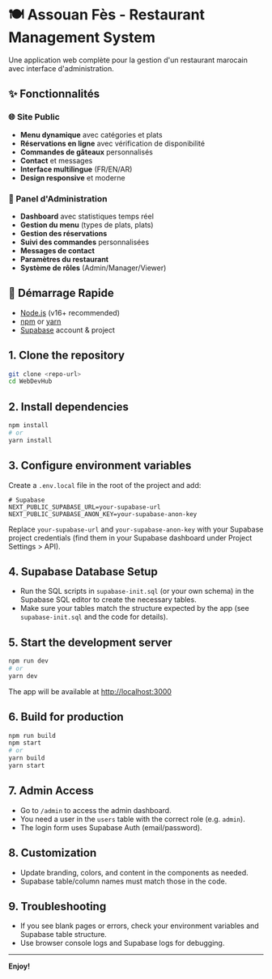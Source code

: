 # 🍽️ Assouan Fès - Restaurant Management System

Une application web complète pour la gestion d'un restaurant marocain avec interface d'administration.

## ✨ Fonctionnalités

### 🌐 Site Public
- **Menu dynamique** avec catégories et plats
- **Réservations en ligne** avec vérification de disponibilité
- **Commandes de gâteaux** personnalisés
- **Contact** et messages
- **Interface multilingue** (FR/EN/AR)
- **Design responsive** et moderne

### 🔧 Panel d'Administration
- **Dashboard** avec statistiques temps réel
- **Gestion du menu** (types de plats, plats)
- **Gestion des réservations** 
- **Suivi des commandes** personnalisées
- **Messages de contact**
- **Paramètres du restaurant**
- **Système de rôles** (Admin/Manager/Viewer)

## 🚀 Démarrage Rapide
- [Node.js](https://nodejs.org/) (v16+ recommended)
- [npm](https://www.npmjs.com/) or [yarn](https://yarnpkg.com/)
- [Supabase](https://supabase.com/) account & project

## 1. Clone the repository
```bash
git clone <repo-url>
cd WebDevHub
```

## 2. Install dependencies
```bash
npm install
# or
yarn install
```

## 3. Configure environment variables
Create a `.env.local` file in the root of the project and add:

```
# Supabase
NEXT_PUBLIC_SUPABASE_URL=your-supabase-url
NEXT_PUBLIC_SUPABASE_ANON_KEY=your-supabase-anon-key
```
Replace `your-supabase-url` and `your-supabase-anon-key` with your Supabase project credentials (find them in your Supabase dashboard under Project Settings > API).

## 4. Supabase Database Setup
- Run the SQL scripts in `supabase-init.sql` (or your own schema) in the Supabase SQL editor to create the necessary tables.
- Make sure your tables match the structure expected by the app (see `supabase-init.sql` and the code for details).

## 5. Start the development server
```bash
npm run dev
# or
yarn dev
```
The app will be available at [http://localhost:3000](http://localhost:3000)

## 6. Build for production
```bash
npm run build
npm start
# or
yarn build
yarn start
```

## 7. Admin Access
- Go to `/admin` to access the admin dashboard.
- You need a user in the `users` table with the correct role (e.g. `admin`).
- The login form uses Supabase Auth (email/password).

## 8. Customization
- Update branding, colors, and content in the components as needed.
- Supabase table/column names must match those in the code.

## 9. Troubleshooting
- If you see blank pages or errors, check your environment variables and Supabase table structure.
- Use browser console logs and Supabase logs for debugging.

---

**Enjoy!** 